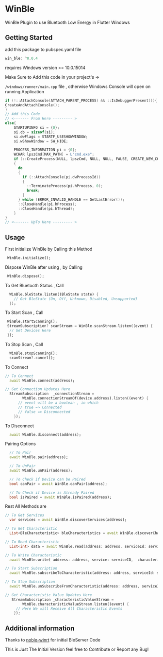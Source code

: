 # WinBle

WinBle Plugin to use Bluetooth Low Energy in Flutter Windows

## Getting Started

add this package to pubspec.yaml file

```dart
win_ble: ^0.0.4
```

requires Windows version >= 10.0.15014

Make Sure to Add this code in your project's =>

`/windows/runner/main.cpp` file , otherwise Windows Console will open on running Application

```c++
if (!::AttachConsole(ATTACH_PARENT_PROCESS) && ::IsDebuggerPresent()){
CreateAndAttachConsole();
}
// Add this Code
// <------- From Here --------- >
else{
    STARTUPINFO si = {0};
    si.cb = sizeof(si);
    si.dwFlags = STARTF_USESHOWWINDOW;
    si.wShowWindow = SW_HIDE;

    PROCESS_INFORMATION pi = {0};
    WCHAR lpszCmd[MAX_PATH] = L"cmd.exe";
    if (::CreateProcess(NULL, lpszCmd, NULL, NULL, FALSE, CREATE_NEW_CONSOLE | CREATE_NO_WINDOW, NULL, NULL, &si, &pi))
    {
      do
      {
        if (::AttachConsole(pi.dwProcessId))
        {
          ::TerminateProcess(pi.hProcess, 0);
          break;
        }
      } while (ERROR_INVALID_HANDLE == GetLastError());
      ::CloseHandle(pi.hProcess);
      ::CloseHandle(pi.hThread);
    }
}
// <------- UpTo Here --------- >
```

## Usage

First initialize WinBle by Calling this Method

```dart
 WinBle.initialize();
```

Dispose WinBle after using , by Calling

```dart
 WinBle.dispose();
```

To Get Bluetooth Status , Call

```dart
  WinBle.bleState.listen((BleState state) {
    // Get BleState (On, Off, Unknown, Disabled, Unsupported)
  });
```


To Start Scan , Call

```dart
 WinBle.startScanning();
 StreamSubscription? scanStream = WinBle.scanStream.listen((event) {
  // Get Devices Here
 });
```

To Stop Scan , Call

```dart
  WinBle.stopScanning();
  scanStream?.cancel();
```

To Connect 
```dart
// To Connect
  await WinBle.connect(address);

// Get Connection Updates Here
  StreamSubscription  _connectionStream =
        WinBle.connectionStreamOf(device.address).listen((event) {
      // event will be a boolean , in which
      // true => Connected
      // false => Disconnected
    });
```

To Disconnect
```dart
  await WinBle.disconnect(address);
```

Pairing Options
```dart
  // To Pair
  await WinBle.pair(address);

  // To UnPair
  await WinBle.unPair(address);

  // To Check if Device can be Paired
  bool canPair = await WinBle.canPair(address);

  // To Check if Device is Already Paired
  bool isPaired = await WinBle.isPaired(address);
```
Rest All Methods are
```dart
// To Get Services
  var services = await WinBle.discoverServices(address);

// To Get Characteristic
  List<BleCharacteristic> bleCharacteristics = await WinBle.discoverCharacteristics(address: address, serviceId: serviceID);

// To Read Characteristic
  List<int> data = await WinBle.read(address: address, serviceId: serviceID, characteristicId: charID);

// To Write Characteristic
  await WinBle.write( address: address, service: serviceID,  characteristic: charID,  data: data, writeWithResponse: writeWithResponse);

// To Start Subscription
  await WinBle.subscribeToCharacteristic(address: address, serviceId: serviceID, characteristicId: charID);

// To Stop Subscription
  await WinBle.unSubscribeFromCharacteristic(address: address, serviceId: serviceID, characteristicId: charID);

// Get Characteristic Value Updates Here
   StreamSubscription _characteristicValueStream =
        WinBle.characteristicValueStream.listen((event) {
     // Here We will Receive All Characteristic Events
    });

```

## Additional information
Thanks to [noble-winrt](https://github.com/urish/noble-winrt) for initial BleServer Code

This is Just The Initial Version feel free to Contribute or Report any Bug!
